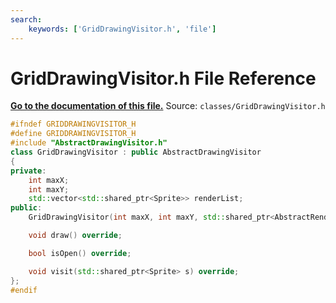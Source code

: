 ```yaml
---
search:
    keywords: ['GridDrawingVisitor.h', 'file']
---
```


# GridDrawingVisitor.h File Reference

**[Go to the documentation of this file.](_grid_drawing_visitor_8h.md)**
Source: `classes/GridDrawingVisitor.h`

    
    
    
    
    
    
    
    
    
    
```cpp
#ifndef GRIDDRAWINGVISITOR_H
#define GRIDDRAWINGVISITOR_H
#include "AbstractDrawingVisitor.h"
class GridDrawingVisitor : public AbstractDrawingVisitor
{
private:
    int maxX;
    int maxY;
    std::vector<std::shared_ptr<Sprite>> renderList;
public:
    GridDrawingVisitor(int maxX, int maxY, std::shared_ptr<AbstractRenderer> ar);

    void draw() override;

    bool isOpen() override;

    void visit(std::shared_ptr<Sprite> s) override;
};
#endif
```


    
  
